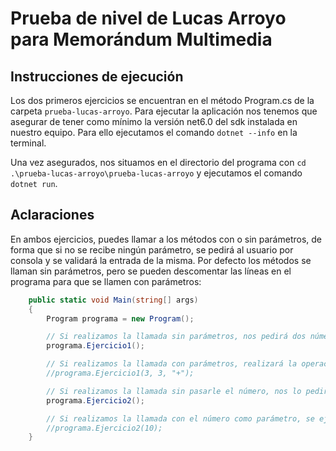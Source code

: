 # Prueba de nivel de Lucas Arroyo para Memorándum Multimedia

## Instrucciones de ejecución

Los dos primeros ejercicios se encuentran en el método Program.cs de la carpeta `prueba-lucas-arroyo`. Para ejecutar la aplicación nos tenemos que asegurar de tener como mínimo la versión net6.0 del sdk instalada en nuestro equipo. Para ello ejecutamos el comando `dotnet --info` en la terminal.

Una vez asegurados, nos situamos en el directorio del programa con `cd .\prueba-lucas-arroyo\prueba-lucas-arroyo` y ejecutamos el comando `dotnet run`.

## Aclaraciones

En ambos ejercicios, puedes llamar a los métodos con o sin parámetros, de forma que si no se recibe ningún parámetro, se pedirá al usuario por consola y se validará la entrada de la misma. Por defecto los métodos se llaman sin parámetros, pero se pueden descomentar las líneas en el programa para que se llamen con parámetros:

```csharp
    public static void Main(string[] args)
    {
        Program programa = new Program();

        // Si realizamos la llamada sin parámetros, nos pedirá dos números y la operación a realizar
        programa.Ejercicio1();

        // Si realizamos la llamada con parámetros, realizará la operación indicada automáticamente (descomentar línea inferior para comprobar)
        //programa.Ejercicio1(3, 3, "+");

        // Si realizamos la llamada sin pasarle el número, nos lo pedirá al ejecutar el método
        programa.Ejercicio2();

        // Si realizamos la llamada con el número como parámetro, se ejecutará el método directamente (descomentar línea inferior para comprobar)
        //programa.Ejercicio2(10);
    }
```